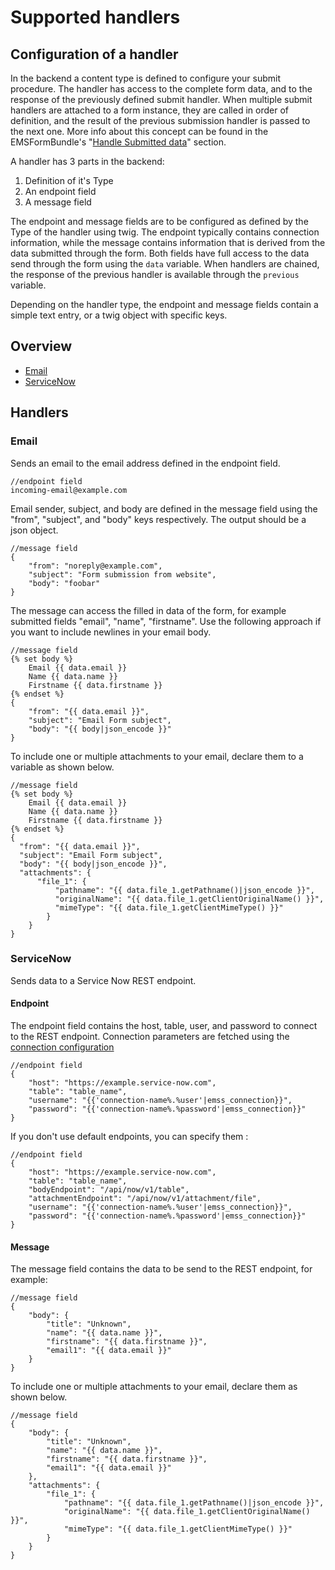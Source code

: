 # Supported handlers

## Configuration of a handler
In the backend a content type is defined to configure your submit procedure. The handler has access to the complete form data, and to the response of the previously defined submit handler. When multiple submit handlers are attached to a form instance, they are called in order of definition, and the result of the previous submission handler is passed to the next one.
More info about this concept can be found in the EMSFormBundle's "[Handle Submitted data](https://github.com/ems-project/EMSFormBundle/blob/master/Resources/doc/handlers.md)" section.

A handler has 3 parts in the backend:
1. Definition of it's Type
1. An endpoint field
1. A message field

The endpoint and message fields are to be configured as defined by the Type of the handler using twig. The endpoint typically contains connection information, while the message contains information that is derived from the data submitted through the form.
Both fields have full access to the data send through the form using the `data` variable. When handlers are chained, the response of the previous handler is available through the `previous` variable.

Depending on the handler type, the endpoint and message fields contain a simple text entry, or a twig object with specific keys.

## Overview
* [Email](#email)
* [ServiceNow](#servicenow)

## Handlers

### Email <a name="email"/>
Sends an email to the email address defined in the endpoint field. 
```twig 
//endpoint field
incoming-email@example.com
```

Email sender, subject, and body are defined in the message field using the "from", "subject", and "body" keys respectively. The output should be a json object.
```twig 
//message field
{
    "from": "noreply@example.com",
    "subject": "Form submission from website",
    "body": "foobar"
}
```

The message can access the filled in data of the form, for example submitted fields "email", "name", "firstname". Use the following approach if you want to include newlines in your email body.
```twig 
//message field
{% set body %}
    Email {{ data.email }}
    Name {{ data.name }}
    Firstname {{ data.firstname }}
{% endset %}
{
    "from": "{{ data.email }}", 
    "subject": "Email Form subject", 
    "body": "{{ body|json_encode }}"
}
```

To include one or multiple attachments to your email, declare them to a variable as shown below.
```twig 
//message field
{% set body %}
    Email {{ data.email }}
    Name {{ data.name }}
    Firstname {{ data.firstname }}
{% endset %}
{
  "from": "{{ data.email }}",
  "subject": "Email Form subject",
  "body": "{{ body|json_encode }}",
  "attachments": {
      "file_1": {
          "pathname": "{{ data.file_1.getPathname()|json_encode }}",
          "originalName": "{{ data.file_1.getClientOriginalName() }}",
          "mimeType": "{{ data.file_1.getClientMimeType() }}"
        }
    }
}
```

### ServiceNow <a name="servicenow"/>

Sends data to a Service Now REST endpoint. 

#### Endpoint

The endpoint field contains the host, table, user, and password to connect to the REST endpoint. Connection parameters are fetched using the [connection configuration](/Resources/doc/config.md#connection)
```twig 
//endpoint field
{
    "host": "https://example.service-now.com",
    "table": "table_name",
    "username": "{{'connection-name%.%user'|emss_connection}}",
    "password": "{{'connection-name%.%password'|emss_connection}}"
}
```

If you don't use default endpoints, you can specify them :
```twig 
//endpoint field
{
    "host": "https://example.service-now.com",
    "table": "table_name",
    "bodyEndpoint": "/api/now/v1/table",
    "attachmentEndpoint": "/api/now/v1/attachment/file",
    "username": "{{'connection-name%.%user'|emss_connection}}",
    "password": "{{'connection-name%.%password'|emss_connection}}"
}
```

#### Message

The message field contains the data to be send to the REST endpoint, for example:
```twig 
//message field
{
    "body": {
        "title": "Unknown",
        "name": "{{ data.name }}",
        "firstname": "{{ data.firstname }}",
        "email1": "{{ data.email }}"
    }
}
```

To include one or multiple attachments to your email, declare them as shown below.
```twig 
//message field
{
    "body": {
        "title": "Unknown",
        "name": "{{ data.name }}",
        "firstname": "{{ data.firstname }}",
        "email1": "{{ data.email }}"
    },
    "attachments": {
        "file_1": {
            "pathname": "{{ data.file_1.getPathname()|json_encode }}",
            "originalName": "{{ data.file_1.getClientOriginalName() }}",
            "mimeType": "{{ data.file_1.getClientMimeType() }}"
        }
    }
}
```